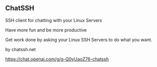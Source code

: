 ## ChatSSH


SSH client for chatting with your Linux Servers

Have more fun and be more productive 

Get work done by asking your Linux SSH Servers to do what you want.

by chatssh.net

https://chat.openai.com/g/g-Q0vUaoZ76-chatssh

```markdown
